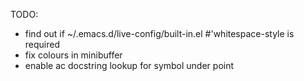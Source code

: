 TODO:

* find out if ~/.emacs.d/live-config/built-in.el #'whitespace-style is required
* fix colours in minibuffer
* enable ac docstring lookup for symbol under point
